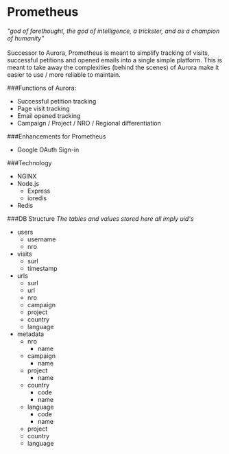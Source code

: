 # Prometheus
*"god of forethought, the god of intelligence, a trickster, and as a champion of humanity"*<br><br>
Successor to Aurora, Prometheus is meant to simplify tracking of visits, successful petitions and opened emails into a single simple platform. This is meant to take away the complexities (behind the scenes) of Aurora make it easier to use / more reliable to maintain.

###Functions of Aurora:
- Successful petition tracking
- Page visit tracking
- Email opened tracking
- Campaign / Project / NRO / Regional differentiation

###Enhancements for Prometheus
- Google OAuth Sign-in

###Technology
- NGINX
- Node.js
  - Express
  - ioredis
- Redis

###DB Structure
*The tables and values stored here all imply uid's*<br>
- users
  - username
  - nro
- visits
  - surl
  - timestamp
- urls
  - surl
  - url
  - nro
  - campaign
  - project
  - country
  - language
- metadata
  - nro
    - name
  - campaign
    - name
  - project
    - name
  - country
    - code
    - name
  - language
    - code
    - name
  - project
  - country
  - language
